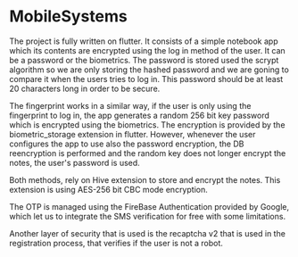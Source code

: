 # MobileSystems

The project is fully written on flutter. It consists of a simple notebook app which its contents are encrypted using the log in method of the user.
It can be a password or the biometrics. The password is stored used the scrypt algorithm so we are only storing the hashed password and we are goning to 
compare it when the users tries to log in. This password should be at least 20 characters long in order to be secure.

The fingerprint works in a similar way, if the user is only using the fingerprint to log in, the app generates a random 256 bit key password which is encrypted using
the biometrics. The encryption is provided by the biometric_storage extension in flutter. However, whenever the user configures the app to use also the password encryption,
the DB reencryption is performed and the random key does not longer encrypt the notes, the user's password is used.

Both methods, rely on Hive extension to store and encrypt the notes. This extension is using AES-256 bit CBC mode encryption.

The OTP is managed using the FireBase Authentication provided by Google, which let us to integrate the SMS verification for free with some limitations.

Another layer of security that is used is the recaptcha v2 that is used in the registration process, that verifies if the user is not a robot.

